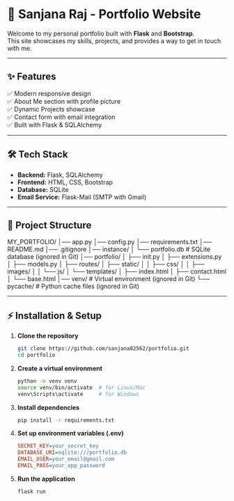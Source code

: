 # 🌟 Sanjana Raj - Portfolio Website  

Welcome to my personal portfolio built with **Flask** and **Bootstrap**.  
This site showcases my skills, projects, and provides a way to get in touch with me.  

---

## ✨ Features  
✅ Modern responsive design  
✅ About Me section with profile picture  
✅ Dynamic Projects showcase  
✅ Contact form with email integration  
✅ Built with Flask & SQLAlchemy  

---

## 🛠 Tech Stack  
- **Backend:** Flask, SQLAlchemy  
- **Frontend:** HTML, CSS, Bootstrap  
- **Database:** SQLite  
- **Email Service:** Flask-Mail (SMTP with Gmail)  

---

## 📂 Project Structure  
MY_PORTFOLIO/
│── app.py
│── config.py
│── requirements.txt
│── README.md
│── .gitignore
│── instance/
│ └── portfolio.db # SQLite database (ignored in Git)
│── portfolio/
│ ├── init.py
│ ├── extensions.py
│ ├── models.py
│ ├── routes/
│ ├── static/
│ │ ├── css/
│ │ ├── images/
│ │ └── js/
│ └── templates/
│ ├── index.html
│ ├── contact.html
│ └── base.html
│── venv/ # Virtual environment (ignored in Git)
└── pycache/ # Python cache files (ignored in Git)

---

## ⚡ Installation & Setup  

1. **Clone the repository**  
   ```bash
   git clone https://github.com/sanjana02562/portfolio.git
   cd portfolio


2. **Create a virtual environment**
    ```bash
    python -m venv venv
    source venv/bin/activate  # for Linux/Mac
    venv\Scripts\activate     # for Windows


3. **Install dependencies**
    ```bash
    pip install -r requirements.txt


4. **Set up environment variables (.env)**
    ```ini
    SECRET_KEY=your_secret_key
    DATABASE_URI=sqlite:///portfolio.db
    EMAIL_USER=your_email@gmail.com
    EMAIL_PASS=your_app_password


5. **Run the application**
    ```bash
    flask run